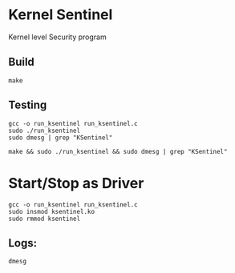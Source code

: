 # Kernel Sentinel
 Kernel level Security program

## Build
```
make
```

## Testing
```
gcc -o run_ksentinel run_ksentinel.c
sudo ./run_ksentinel
sudo dmesg | grep "KSentinel"

make && sudo ./run_ksentinel && sudo dmesg | grep "KSentinel"
```

# Start/Stop as Driver
```
gcc -o run_ksentinel run_ksentinel.c
sudo insmod ksentinel.ko
sudo rmmod ksentinel
```

## Logs:
```
dmesg
```